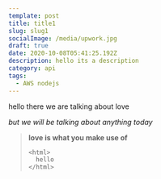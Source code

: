 ```yaml
---
template: post
title: title1
slug: slug1
socialImage: /media/upwork.jpg
draft: true
date: 2020-10-08T05:41:25.192Z
description: hello its a description
category: api
tags:
  - AWS nodejs
---
```

hello there we are talking about love

*but we  will be talking about anything today*

> **love is what you make use of**
>
> ```javascript
> <html>
>   hello
> </html>
> ```